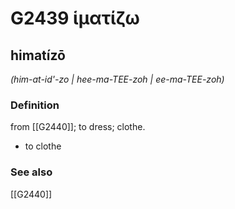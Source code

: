 # G2439 ἱματίζω

## himatízō

_(him-at-id'-zo | hee-ma-TEE-zoh | ee-ma-TEE-zoh)_

### Definition

from [[G2440]]; to dress; clothe.

- to clothe

### See also

[[G2440]]

